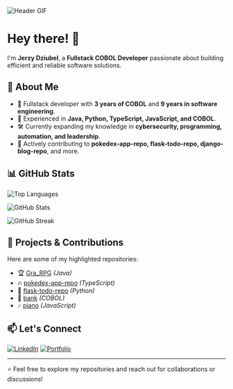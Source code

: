 ![Header GIF](https://user-images.githubusercontent.com/74038190/221352995-5ac18bdf-1a19-4f99-bbb6-77559b220470.gif)

# Hey there! 👋

I'm **Jerzy Dziubel**, a **Fullstack COBOL Developer** passionate about building efficient and reliable software solutions. 

## 🔹 About Me
- 💼 Fullstack developer with **3 years of COBOL** and **9 years in software engineering**.
- 🚀 Experienced in **Java, Python, TypeScript, JavaScript, and COBOL**.
- 🛠️ Currently expanding my knowledge in **cybersecurity, programming, automation, and leadership**.
- 🎯 Actively contributing to **pokedex-app-repo, flask-todo-repo, django-blog-repo**, and more.

## 📊 GitHub Stats

![Top Languages](https://github-readme-stats.vercel.app/api/top-langs/?username=George2Times&layout=compact&theme=radical)

![GitHub Stats](https://github-readme-stats.vercel.app/api?username=George2Times&show_icons=true&theme=radical)

![GitHub Streak](https://streak-stats.demolab.com/?user=George2Times&theme=radical&hide_border=true&cache_seconds=86400)

## 🌟 Projects & Contributions
Here are some of my highlighted repositories:
- 🏆 [Gra_RPG](https://github.com/George2Times/Gra_RPG) *(Java)*
- 🔥 [pokedex-app-repo](https://github.com/George2Times/pokedex-app-repo) *(TypeScript)*
- 📝 [flask-todo-repo](https://github.com/George2Times/flask-todo-repo) *(Python)*
- 🏦 [bank](https://github.com/George2Times/bank) *(COBOL)*
- 🎶 [piano](https://github.com/George2Times/piano) *(JavaScript)*

## 📫 Let's Connect
[![LinkedIn](https://img.shields.io/badge/LinkedIn-Profile-blue?logo=linkedin)](https://www.linkedin.com/in/george-dziubel/)
[![Portfolio](https://img.shields.io/badge/Portfolio-Website-green?logo=internet-explorer)](https://George2Times.github.io)

---

⭐️ Feel free to explore my repositories and reach out for collaborations or discussions!
